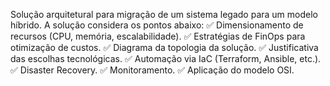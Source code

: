 Solução arquitetural para migração de um sistema legado para um modelo híbrido. 
A solução considera os pontos abaixo:
✅ Dimensionamento de recursos (CPU, memória, escalabilidade).
✅ Estratégias de FinOps para otimização de custos.
✅ Diagrama da topologia da solução.
✅ Justificativa das escolhas tecnológicas.
✅ Automação via IaC (Terraform, Ansible, etc.).
✅ Disaster Recovery.
✅ Monitoramento.
✅ Aplicação do modelo OSI.
